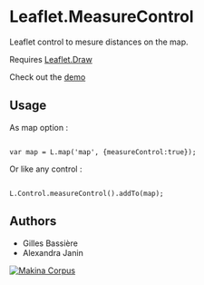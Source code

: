 Leaflet.MeasureControl
======================

Leaflet control to mesure distances on the map.

Requires [Leaflet.Draw](https://github.com/leaflet/Leaflet.Draw#readme)

Check out the [demo](http://makinacorpus.github.io/Leaflet.MeasureControl/)


Usage
-----

As map option :

```

var map = L.map('map', {measureControl:true});

```

Or like any control :


```

L.Control.measureControl().addTo(map);

```


Authors
-------

* Gilles Bassière
* Alexandra Janin

[![Makina Corpus](http://depot.makina-corpus.org/public/logo.gif)](http://makinacorpus.com)
